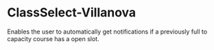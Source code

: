 # ClassSelect-Villanova
Enables the user to automatically get notifications if a previously full to capacity course has a open slot.

